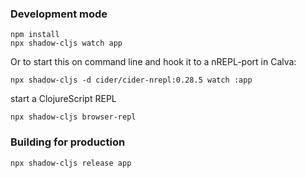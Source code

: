 
### Development mode
```
npm install
npx shadow-cljs watch app
```

Or to start this on command line and hook it to a nREPL-port in Calva:

```
npx shadow-cljs -d cider/cider-nrepl:0.28.5 watch :app  
```

start a ClojureScript REPL
```
npx shadow-cljs browser-repl
```
### Building for production

```
npx shadow-cljs release app
```
